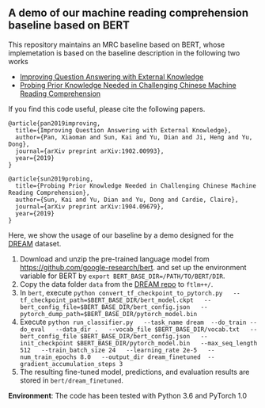 A demo of our machine reading comprehension baseline based on BERT
------------------------------------------------------------------

This repository maintains an MRC baseline based on BERT, whose implemetation is based on the baseline description in the following two works

* [Improving Question Answering with External Knowledge](https://arxiv.org/abs/1902.00993)
* [Probing Prior Knowledge Needed in Challenging Chinese Machine Reading Comprehension](https://arxiv.org/abs/1904.09679)

If you find this code useful, please cite the following papers.

```
@article{pan2019improving,
  title={Improving Question Answering with External Knowledge},
  author={Pan, Xiaoman and Sun, Kai and Yu, Dian and Ji, Heng and Yu, Dong},
  journal={arXiv preprint arXiv:1902.00993},
  year={2019}
}
```

```
@article{sun2019probing,
  title={Probing Prior Knowledge Needed in Challenging Chinese Machine Reading Comprehension},
  author={Sun, Kai and Yu, Dian and Yu, Dong and Cardie, Claire},
  journal={arXiv preprint arXiv:1904.09679},
  year={2019}
}
```

Here, we show the usage of our baseline by a demo designed for the [DREAM](https://dataset.org/dream/) dataset.

  1. Download and unzip the pre-trained language model from https://github.com/google-research/bert. and set up the environment variable for BERT by ```export BERT_BASE_DIR=/PATH/TO/BERT/DIR```.
  2. Copy the data folder ```data``` from the [DREAM repo](https://github.com/nlpdata/dream) to ```ftlm++/```.
  3. In ```bert```, execute ```python convert_tf_checkpoint_to_pytorch.py   --tf_checkpoint_path=$BERT_BASE_DIR/bert_model.ckpt   --bert_config_file=$BERT_BASE_DIR/bert_config.json   --pytorch_dump_path=$BERT_BASE_DIR/pytorch_model.bin```
  4. Execute ```python run_classifier.py   --task_name dream  --do_train --do_eval   --data_dir .   --vocab_file $BERT_BASE_DIR/vocab.txt   --bert_config_file $BERT_BASE_DIR/bert_config.json   --init_checkpoint $BERT_BASE_DIR/pytorch_model.bin   --max_seq_length 512   --train_batch_size 24   --learning_rate 2e-5   --num_train_epochs 8.0   --output_dir dream_finetuned  --gradient_accumulation_steps 3```
  5. The resulting fine-tuned model, predictions, and evaluation results are stored in ```bert/dream_finetuned```.

**Environment**: The code has been tested with Python 3.6 and PyTorch 1.0

